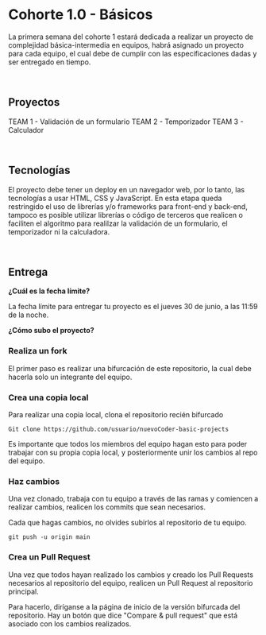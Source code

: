 # Cohorte 1.0 - Básicos

La primera semana del cohorte 1 estará dedicada a realizar un proyecto de complejidad básica-intermedia en equipos, habrá asignado un proyecto para cada equipo, el cual debe de cumplir con las especificaciones dadas y ser entregado en tiempo.

<br/>

## Proyectos

TEAM 1 - Validación de un formulario
TEAM 2 - Temporizador
TEAM 3 - Calculador

<br/>

## Tecnologías

El proyecto debe tener un deploy en un navegador web, por lo tanto, las tecnologías a usar HTML, CSS y JavaScript.
En esta etapa queda restringido el uso de librerías y/o frameworks para front-end y back-end, tampoco es posible utilizar librerías o código de terceros que realicen o faciliten el algoritmo para realilzar la validación de un formulario, el temporizador ni la calculadora.

<br/>

## Entrega

**¿Cuál es la fecha límite?**

La fecha límite para entregar tu proyecto es el jueves 30 de junio, a las 11:59 de la noche.

**¿Cómo subo el proyecto?**

### Realiza un fork

El primer paso es realizar una bifurcación de este repositorio, la cual debe hacerla solo un integrante del equipo.

### Crea una copia local

Para realizar una copia local, clona el repositorio recién bifurcado

    Git clone https://github.com/usuario/nuevoCoder-basic-projects

Es importante que todos los miembros del equipo hagan esto para poder trabajar con su propia copia local, y posteriormente unir los cambios al repo del equipo.

### Haz cambios

Una vez clonado, trabaja con tu equipo a través de las ramas y comiencen a realizar cambios, realicen los commits que sean necesarios.

Cada que hagas cambios, no olvides subirlos al repositorio de tu equipo.

    git push -u origin main

### Crea un Pull Request

Una vez que todos hayan realizado los cambios y creado los Pull Requests necesarios al repositorio del equipo, realicen un Pull Request al repositorio principal.

Para hacerlo, diríganse a la página de inicio de la versión bifurcada del repositorio. Hay un botón que dice "Compare & pull request" que está asociado con los cambios realizados.